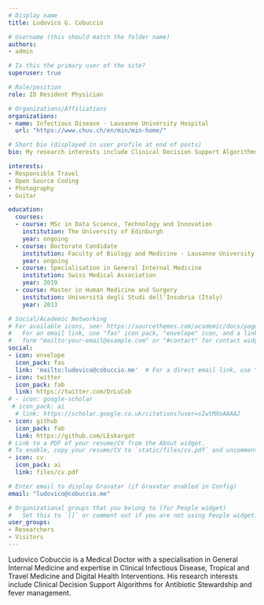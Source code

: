 ```yaml
---
# Display name
title: Ludovico G. Cobuccio

# Username (this should match the folder name)
authors:
- admin

# Is this the primary user of the site?
superuser: true

# Role/position
role: ID Resident Physician

# Organizations/Affiliations
organizations:
- name: Infectious Disease - Lausanne University Hospital
  url: "https://www.chuv.ch/en/min/min-home/"

# Short bio (displayed in user profile at end of posts)
bio: My research interests include Clinical Decision Support Algorithms, Tropical Infectious Diseases and Global Health.

interests:
- Responsible Travel 
- Open Source Coding
- Photography
- Guitar

education:
  courses:
  - course: MSc in Data Science, Technology and Innovation
    institution: The University of Edinburgh
    year: ongoing
  - course: Doctorate Candidate
    institution: Faculty of Biology and Medicine - Lausanne University
    year: ongoing
  - course: Specialisation in General Internal Medicine
    institution: Swiss Medical Association
    year: 2019
  - course: Master in Human Medicine and Surgery
    institution: Università degli Studi dell'Insubria (Italy)
    year: 2013

# Social/Academic Networking
# For available icons, see: https://sourcethemes.com/academic/docs/page-builder/#icons
#   For an email link, use "fas" icon pack, "envelope" icon, and a link in the
#   form "mailto:your-email@example.com" or "#contact" for contact widget.
social:
- icon: envelope
  icon_pack: fas
  link: 'mailto:ludovico@cobuccio.me'  # For a direct email link, use "mailto:test@example.org".
- icon: twitter
  icon_pack: fab
  link: https://twitter.com/DrLuCob
# - icon: google-scholar
 # icon_pack: ai
  # link: https://scholar.google.co.uk/citations?user=sIwtMXoAAAAJ
- icon: github
  icon_pack: fab
  link: https://github.com/LEskargot
# Link to a PDF of your resume/CV from the About widget.
# To enable, copy your resume/CV to `static/files/cv.pdf` and uncomment the lines below.
- icon: cv
  icon_pack: ai
  link: files/cv.pdf

# Enter email to display Gravatar (if Gravatar enabled in Config)
email: "ludovico@cobuccio.me"

# Organizational groups that you belong to (for People widget)
#   Set this to `[]` or comment out if you are not using People widget.
user_groups:
- Researchers
- Visitors
---
```


Ludovico Cobuccio is a Medical Doctor with a specialisation in General Internal Medicine and expertise in Clinical Infectious Disease, Tropical and Travel Medicine and Digital Health Interventions. His research interests include Clinical Decision Support Algorithms for Antibiotic Stewardship and fever management.
